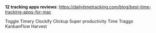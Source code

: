 **12 tracking apps reviews**: https://dailytimetracking.com/blog/best-time-tracking-apps-for-mac

Toggle
Timery
Clockify
Clickup 
Super productivity
Time Traggo
KanbanFlow
Harvest